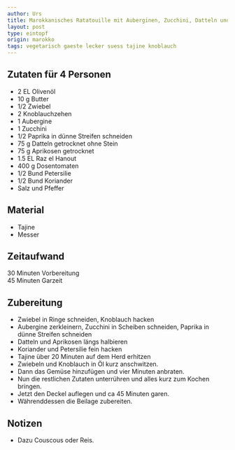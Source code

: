 ```yaml
---
author: Urs
title: Marokkanisches Ratatouille mit Auberginen, Zucchini, Datteln und fruchtigen Aprikosen
layout: post
type: eintopf
origin: marokko
tags: vegetarisch gaeste lecker suess tajine knoblauch
---
```

## Zutaten für 4 Personen
* 2 EL Olivenöl
* 10 g Butter
* 1/2 Zwiebel 
* 2 Knoblauchzehen
* 1 Aubergine 
* 1 Zucchini
* 1/2 Paprika in dünne Streifen schneiden
* 75 g Datteln getrocknet ohne Stein
* 75 g Aprikosen getrocknet 
* 1.5 EL Raz el Hanout
* 400 g Dosentomaten 
* 1/2 Bund Petersilie 
* 1/2 Bund Koriander
* Salz und Pfeffer
  
## Material
 * Tajine
 * Messer

## Zeitaufwand
 30 Minuten Vorbereitung  
 45 Minuten Garzeit

## Zubereitung
 * Zwiebel in Ringe schneiden, Knoblauch hacken
 * Aubergine zerkleinern, Zucchini in Scheiben schneiden, Paprika in dünne Streifen schneiden
 * Datteln und Aprikosen längs halbieren
 * Koriander und Petersilie fein hacken
 * Tajine über 20 Minuten auf dem Herd erhitzen 
 * Zwiebeln und Knoblauch in Öl kurz anschwitzen. 
 * Dann das Gemüse hinzufügen und vier Minuten anbraten. 
 * Nun die restlichen Zutaten unterrühren und alles kurz zum Kochen bringen.
 * Jetzt den Deckel auflegen und ca 45 Minuten garen.
 * Währenddessen die Beilage zubereiten.

## Notizen
* Dazu Couscous oder Reis.

